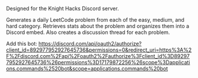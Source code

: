 Designed for the Knight Hacks Discord server.

Generates a daily LeetCode problem from each of the easy, medium, and hard category. Retrieves stats about the problem and organizes them into a Discord embed. Also creates a discussion thread for each problem.

Add this bot:
https://discord.com/api/oauth2/authorize?client_id=892977952927645736&permissions=0&redirect_uri=https%3A%2F%2Fdiscord.com%2Fapi%2Foauth2%2Fauthorize%3Fclient_id%3D892977952927645736%26permissions%3D17179872256%26scope%3Dapplications.commands%2520bot&scope=applications.commands%20bot

